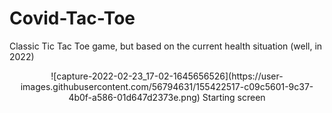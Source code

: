 # Covid-Tac-Toe
Classic Tic Tac Toe game, but based on the current health situation (well, in 2022)

<p align="center">
  ![capture-2022-02-23_17-02-1645656526](https://user-images.githubusercontent.com/56794631/155422517-c09c5601-9c37-4b0f-a586-01d647d2373e.png)
  Starting screen
</p>
